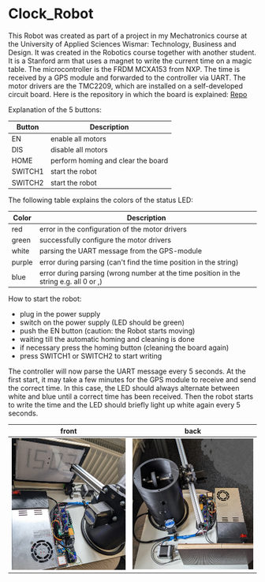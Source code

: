 # Clock_Robot
This Robot was created as part of a project in my Mechatronics course at the University of Applied Sciences Wismar: Technology, Business and Design. It was created in the Robotics course together with another student. It is a Stanford arm that uses a magnet to write the current time on a magic table. The microcontroller is the FRDM MCXA153 from NXP. The time is received by a GPS module and forwarded to the controller via UART. The motor drivers are the TMC2209, which are installed on a self-developed circuit board. Here is the repository in which the board is explained: [Repo](https://github.com/Fi-schi/StepperDriver-Shield_FRDM-MCXA153)

Explanation of the 5 buttons:

| Button | Description | 
|-------|-------|
| EN | enable all motors  | 
| DIS| disable all motors   | 
| HOME | perform homing and clear the board  |  
| SWITCH1| start the robot   |  
| SWITCH2 |  start the robot   |

The following table explains the colors of the status LED:

| Color | Description | 
|-------|-------|
| red | error in the configuration of the motor drivers  | 
| green| successfully configure the motor drivers  | 
| white | parsing the UART message from the GPS-module  |  
| purple| error during parsing (can't find the time position in the string)   |  
| blue |  error during parsing (wrong number at the time position in the string e.g. all 0 or ,)   |

How to start the robot:
* plug in the power supply
* switch on the power supply (LED should be green)
* push the EN button (caution: the Robot starts moving)
* waiting till the automatic homing and cleaning is done
* if necessary press the homing button (cleaning the board again)
* press SWITCH1 or SWITCH2 to start writing

The controller will now parse the UART message every 5 seconds. At the first start, it may take a few minutes for the GPS module to receive and send the correct time. In this case, the LED should always alternate between white and blue until a correct time has been received. Then the robot starts to write the time and the LED should briefly light up white again every 5 seconds.

| front                  | back               |
| ---------------------- | ---------------------- |
| ![front](https://github.com/snech99/Clock_Robot/blob/main/pic/front.jpg) |  ![back](https://github.com/snech99/Clock_Robot/blob/main/pic/back.jpg) |